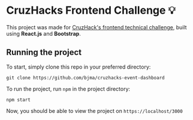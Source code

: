 # CruzHacks Frontend Challenge :bulb:
This project was made for [CruzHack's frontend technical challenge](https://github.com/CruzHacks/cruzhacks-organizer-challenges), built using **React.js** and **Bootstrap**.


## Running the project
To start, simply clone this repo in your preferred directory:
```
git clone https://github.com/bjma/cruzhacks-event-dashboard
```

To run the project, run `npm` in the project directory:
```
npm start
```

Now, you should be able to view the project on `https://localhost/3000`
